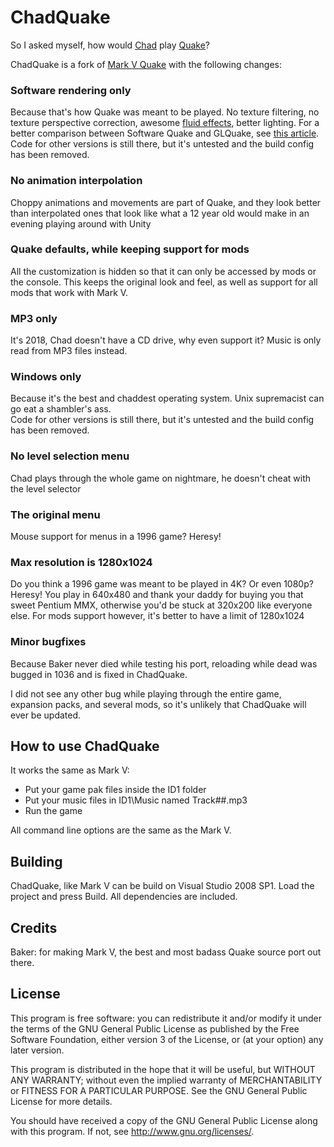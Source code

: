 # ChadQuake
So I asked myself, how would [Chad](http://knowyourmeme.com/memes/chad-thundercock) play [Quake](https://www.gog.com/game/quake_the_offering)?

ChadQuake is a fork of [Mark V Quake](http://quakeone.com/markv/) with the following changes:
### Software rendering only
Because that's how Quake was meant to be played. No texture filtering, no texture perspective correction, awesome [fluid effects](https://fdossena.com/?p=quakeFluids/i.md), better lighting. For a better comparison between Software Quake and GLQuake, see [this article](https://www.quaddicted.com/engines/software_vs_glquake).  
Code for other versions is still there, but it's untested and the build config has been removed.

### No animation interpolation
Choppy animations and movements are part of Quake, and they look better than interpolated ones that look like what a 12 year old would make in an evening playing around with Unity

### Quake defaults, while keeping support for mods
All the customization is hidden so that it can only be accessed by mods or the console. This keeps the original look and feel, as well as support for all mods that work with Mark V.

### MP3 only
It's 2018, Chad doesn't have a CD drive, why even support it? Music is only read from MP3 files instead.

### Windows only
Because it's the best and chaddest operating system. Unix supremacist can go eat a shambler's ass.  
Code for other versions is still there, but it's untested and the build config has been removed.

### No level selection menu
Chad plays through the whole game on nightmare, he doesn't cheat with the level selector

### The original menu
Mouse support for menus in a 1996 game? Heresy!

### Max resolution is 1280x1024
Do you think a 1996 game was meant to be played in 4K? Or even 1080p? Heresy! You play in 640x480 and thank your daddy for buying you that sweet Pentium MMX, otherwise you'd be stuck at 320x200 like everyone else. For mods support however, it's better to have a limit of 1280x1024

### Minor bugfixes
Because Baker never died while testing his port, reloading while dead was bugged in 1036 and is fixed in ChadQuake.

I did not see any other bug while playing through the entire game, expansion packs, and several mods, so it's unlikely that ChadQuake will ever be updated.

## How to use ChadQuake
It works the same as Mark V:
* Put your game pak files inside the ID1 folder
* Put your music files in ID1\Music named Track##.mp3
* Run the game
 
All command line options are the same as the Mark V.

## Building
ChadQuake, like Mark V can be build on Visual Studio 2008 SP1. Load the project and press Build. All dependencies are included.

## Credits
Baker: for making Mark V, the best and most badass Quake source port out there.

## License
This program is free software: you can redistribute it and/or modify
it under the terms of the GNU General Public License as published by
the Free Software Foundation, either version 3 of the License, or
(at your option) any later version.

This program is distributed in the hope that it will be useful,
but WITHOUT ANY WARRANTY; without even the implied warranty of
MERCHANTABILITY or FITNESS FOR A PARTICULAR PURPOSE.  See the
GNU General Public License for more details.

You should have received a copy of the GNU General Public License
along with this program.  If not, see <http://www.gnu.org/licenses/>.
